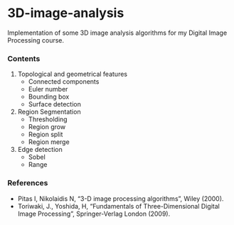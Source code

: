 # 3D-image-analysis
Implementation of some 3D image analysis algorithms for my Digital Image Processing course.

### Contents

1. Topological and geometrical features
   - Connected components
   - Euler number
   - Bounding box
   - Surface detection
2. Region Segmentation
   - Thresholding
   - Region grow
   - Region split
   - Region merge
3. Edge detection
   - Sobel
   - Range

### References
* Pitas I, Nikolaidis N, “3-D image processing algorithms”, Wiley (2000).
* Toriwaki, J., Yoshida, H, “Fundamentals of Three-Dimensional Digital Image Processing”, Springer-Verlag London (2009).
